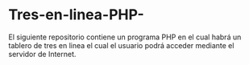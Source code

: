 # Tres-en-linea-PHP-
El siguiente repositorio contiene un programa PHP en el cual habrá un tablero de tres en linea el cual el usuario podrá acceder mediante el servidor de Internet.
